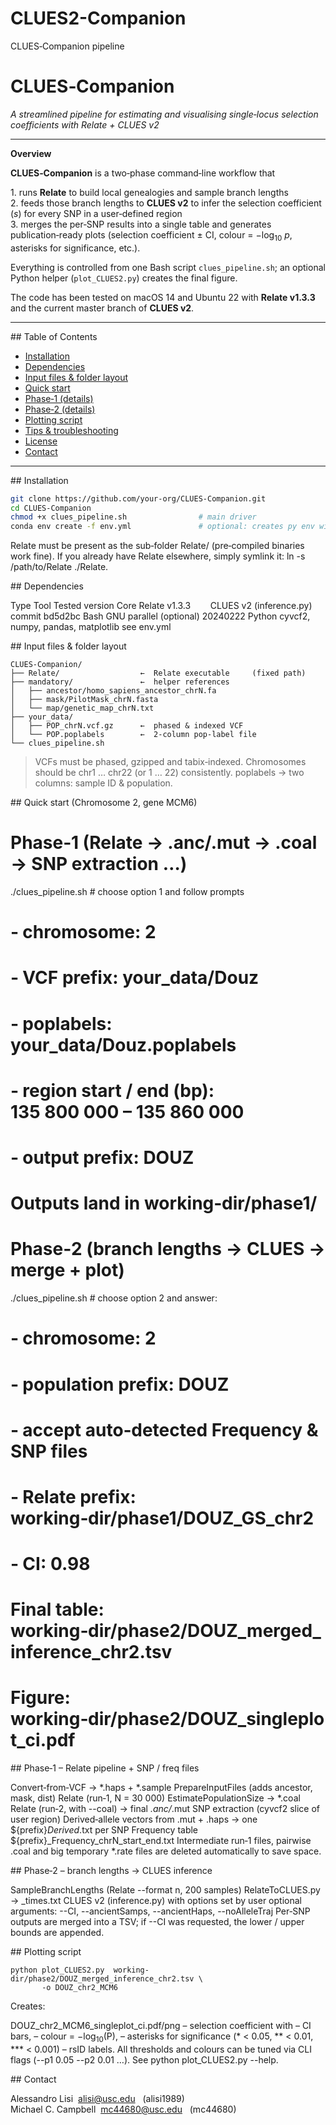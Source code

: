 # CLUES2-Companion
CLUES‑Companion pipeline

# CLUES‑Companion  
*A streamlined pipeline for estimating and visualising single‑locus
selection coefficients with Relate + CLUES v2*

---

**Overview**

**CLUES‑Companion** is a two‑phase command‑line workflow that

1. runs **Relate** to build local genealogies and sample branch lengths  
2. feeds those branch lengths to **CLUES v2** to infer the selection
   coefficient (*s*) for every SNP in a user‑defined region  
3. merges the per‑SNP results into a single table and generates
   publication‑ready plots (selection coefficient ± CI,
   colour = −log<sub>10</sub> *p*, asterisks for significance, etc.).

Everything is controlled from one Bash script
`clues_pipeline.sh`; an optional Python helper (`plot_CLUES2.py`)
creates the final figure.

The code has been tested on macOS 14 and Ubuntu 22 with
**Relate v1.3.3** and the current master branch of **CLUES v2**.

---

## Table of Contents

- [Installation](#installation)
- [Dependencies](#dependencies)
- [Input files & folder layout](#inputs)
- [Quick start](#quick-start)
- [Phase‑1 (details)](#phase-1)
- [Phase‑2 (details)](#phase-2)
- [Plotting script](#plotting-script)
- [Tips & troubleshooting](#tips)
- [License](#license)
- [Contact](#contact)

---

<a name="installation"></a>
## Installation

```bash
git clone https://github.com/your‑org/CLUES‑Companion.git
cd CLUES‑Companion
chmod +x clues_pipeline.sh                # main driver
conda env create -f env.yml               # optional: creates py env with cyvcf2 etc.
```
Relate must be present as the sub‑folder Relate/ (pre‑compiled binaries work fine).
If you already have Relate elsewhere, simply symlink it:
ln -s /path/to/Relate ./Relate.

<a name="dependencies"></a> ## Dependencies


Type	Tool	Tested version
Core	Relate	v1.3.3
      	CLUES v2 (inference.py)	commit bd5d2bc
Bash	GNU parallel (optional)	20240222
Python	cyvcf2, numpy, pandas, matplotlib	see env.yml

<a name="inputs"></a> ## Input files & folder layout
```
CLUES‑Companion/
├── Relate/                  ←  Relate executable     (fixed path)
├── mandatory/               ←  helper references
│   ├── ancestor/homo_sapiens_ancestor_chrN.fa
│   ├── mask/PilotMask_chrN.fasta
│   └── map/genetic_map_chrN.txt
├── your_data/
│   ├── POP_chrN.vcf.gz      ←  phased & indexed VCF
│   └── POP.poplabels        ←  2‑column pop‑label file
└── clues_pipeline.sh
```

> VCFs must be phased, gzipped and tabix‑indexed.
> Chromosomes should be chr1 … chr22 (or 1 … 22) consistently.
> poplabels → two columns: sample ID & population.

 <a name="quick-start"></a> ## Quick start (Chromosome 2, gene MCM6)
 # Phase‑1   (Relate → .anc/.mut → .coal → SNP extraction …)
./clues_pipeline.sh
# choose option 1 and follow prompts
#
#   ‑ chromosome: 2
#   ‑ VCF prefix:   your_data/Douz
#   ‑ poplabels:    your_data/Douz.poplabels
#   ‑ region start / end (bp): 135 800 000 – 135 860 000
#   ‑ output prefix: DOUZ
#
# Outputs land in   working‑dir/phase1/

# Phase‑2   (branch lengths → CLUES → merge + plot)
./clues_pipeline.sh
# choose option 2 and answer:
#
#   ‑ chromosome: 2
#   ‑ population prefix: DOUZ
#   ‑ accept auto‑detected Frequency & SNP files
#   ‑ Relate prefix: working‑dir/phase1/DOUZ_GS_chr2
#   ‑ CI: 0.98
#
# Final table:  working‑dir/phase2/DOUZ_merged_inference_chr2.tsv
# Figure:       working‑dir/phase2/DOUZ_singleplot_ci.pdf

<a name="phase-1"></a> ## Phase‑1 – Relate pipeline + SNP / freq files

Convert‑from‑VCF → *.haps + *.sample
PrepareInputFiles (adds ancestor, mask, dist)
Relate (run‑1, N = 30 000)
EstimatePopulationSize → *.coal
Relate (run‑2, with --coal) → final *.anc/*.mut
SNP extraction (cyvcf2 slice of user region)
Derived‑allele vectors from .mut + .haps → one ${prefix}_Derived_<rs>.txt per SNP
Frequency table ${prefix}_Frequency_chrN_start_end.txt
Intermediate run‑1 files, pairwise .coal and big temporary *.rate files are deleted automatically to save space.

<a name="phase-2"></a> ## Phase‑2 – branch lengths → CLUES inference

SampleBranchLengths (Relate --format n, 200 samples)
RelateToCLUES.py → <rs>_times.txt
CLUES v2 (inference.py) with options set by user
optional arguments:
--CI, --ancientSamps, --ancientHaps, --noAlleleTraj
Per‑SNP outputs are merged into a TSV; if --CI was requested, the lower / upper bounds are appended.

<a name="plotting-script"></a> ## Plotting script

```
python plot_CLUES2.py  working-dir/phase2/DOUZ_merged_inference_chr2.tsv \
       -o DOUZ_chr2_MCM6
```

Creates:

DOUZ_chr2_MCM6_singleplot_ci.pdf/png – selection coefficient with
– CI bars,
– colour = −log<sub>10</sub>(P),
– asterisks for significance (* < 0.05, ** < 0.01, *** < 0.001)
– rsID labels.
All thresholds and colours can be tuned via CLI flags (--p1 0.05 --p2 0.01 …).
See python plot_CLUES2.py --help.

<a name="contact"></a> ## Contact

Alessandro Lisi  alisi@usc.edu   (alisi1989)
Michael C. Campbell  mc44680@usc.edu   (mc44680)
